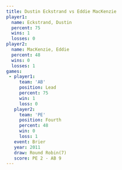 ```yaml
---
title: Dustin Eckstrand vs Eddie MacKenzie
player1:                 
  name: Eckstrand, Dustin
  percent: 75            
  wins: 1                
  losses: 0              
player2:                 
  name: MacKenzie, Eddie 
  percent: 48            
  wins: 0                
  losses: 1              
games:
 - player1:        
     team: 'AB'    
     position: Lead
     percent: 75   
     win: 1        
     loss: 0       
   player2:          
     team: 'PE'      
     position: Fourth
     percent: 48     
     win: 0          
     loss: 1         
   event: Brier        
   year: 2011          
   draw: Round Robin(7)
   score: PE 2 - AB 9  
---
```

